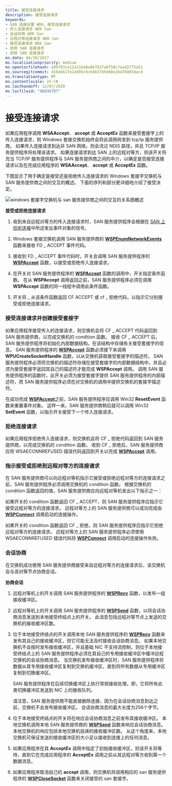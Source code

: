 ```yaml
---
title: 接受连接请求
description: 接受连接请求
keywords:
- SAN 连接设置 WDK，接受连接请求
- 传入连接请求 WDK San
- 会话协商 WDK San
- 远程对等连接请求 WDK San
- 接受连接请求 WDK San
- 拒绝 SAN 连接请求
- 拒绝 SAN 连接请求
ms.date: 04/20/2017
ms.localizationpriority: medium
ms.openlocfilehash: e99f93ce11411b48a86762fabf50c7aad2775a51
ms.sourcegitcommit: 418e6617e2a695c9cb4b37b5b60e264760858acd
ms.translationtype: MT
ms.contentlocale: zh-CN
ms.lasthandoff: 12/07/2020
ms.locfileid: "96836797"
---
```

# <a name="accepting-connection-requests"></a>接受连接请求





如果应用程序调用 **WSAAccept**、 **accept** 或 **AcceptEx** 函数来接受套接字上的传入连接请求，则 Windows 套接交换机始终会将此调用转发到 tcp/ip 服务提供商。 如果传入连接请求到达非 SAN 网络，则会流过 NDIS 路径，并且 TCP/IP 服务提供程序将处理该请求。 如果连接请求到达 SAN 上的远程对等方，则该开关将充当 TCP/IP 服务提供程序与 SAN 服务提供商之间的中介，以确定是否接受连接请求以及在完成应用程序的 **WSAAccept**、 **accept** 或 **AcceptEx** 函数。

下图显示了用于确定是接受还是拒绝传入连接请求的 Windows 套接字交换机与 SAN 服务提供商之间的交互的概述。 下面的序列和部分更详细地介绍了接受决定。

![windows 套接字交换机与 san 服务提供商之间的交互的关系图概述](images/apiflow5.png)

 **接受或拒绝连接请求**

1.  收到来自远程对等方的传入连接请求时，SAN 服务提供程序会根据在 [SAN 上侦听连接](listening-for-connections-on-a-san.md)中所述发出事件对象的信号。

2.  Windows 套接交换机调用 SAN 服务提供商的 [**WSPEnumNetworkEvents**](/previous-versions/windows/hardware/network/ff566284(v=vs.85)) 函数来接收 FD \_ ACCEPT 事件代码。

3.  接收到 FD \_ ACCEPT 事件代码时，开关会调用 SAN 服务提供程序的 [**WSPAccept**](/previous-versions/windows/hardware/network/ff566266(v=vs.85)) 函数，以接受或拒绝传入连接请求。

4.  在开关对 SAN 服务提供程序的 [**WSPAccept**](/previous-versions/windows/hardware/network/ff566266(v=vs.85)) 函数的调用中，开关指定条件函数。 在从 **WSPAccept** 调用返回之前，SAN 服务提供程序必须在调用 **WSPAccept** 函数的同一线程中调用此条件函数。

5.  开关将 \_ 从该条件函数返回 CF ACCEPT 或 cf \_ 拒绝代码，以指示它分别接受或拒绝连接请求。

### <a name="accepting-a-connection-request-and-creating-an-accepting-socket"></a>接受连接请求并创建接受套接字

如果应用程序接受传入的连接请求，则交换机会将 CF \_ ACCEPT 代码返回到 SAN 服务提供商，以完成交换机的 condition 函数。 接收 CF \_ ACCEPT 后，SAN 服务提供程序将初始化内部数据结构，在该结构中存储有关接受套接字的信息。 SAN 服务提供程序的 [**WSPAccept**](/previous-versions/windows/hardware/network/ff566266(v=vs.85)) 函数必须接下来调用 **WPUCreateSocketHandle** 函数，以从交换机获取接受套接字的描述符。 SAN 服务提供程序必须将交换机的描述符存储在接受套接字的内部数据结构中，并且必须为接受套接字返回其自己的描述符才能完成 **WSPAccept** 调用。 调用 SAN 服务提供程序的函数时，此开关必须为接受套接字提供 SAN 服务提供程序的内部描述符，而 SAN 服务提供程序必须在对交换机的调用中提供交换机的套接字描述符。

在成功完成 [**WSPAccept**](/previous-versions/windows/hardware/network/ff566266(v=vs.85))之前，SAN 服务提供程序应调用 Win32 **ResetEvent** 函数来重置事件对象。 这样一来，SAN 服务提供商稍后就可以调用 Win32 **SetEvent** 函数，以指示开关接受下一个传入连接请求。

### <a name="rejecting-a-connection-request"></a>拒绝连接请求

如果应用程序拒绝传入连接请求，则交换机会将 CF \_ 拒绝代码返回到 SAN 服务提供商，以完成交换机的 condition 函数。 收到 CF \_ 拒绝后，SAN 服务提供商应将 WSAECONNREFUSED 错误代码返回到开关以完成 [**WSPAccept**](/previous-versions/windows/hardware/network/ff566266(v=vs.85)) 调用。

### <a name="indicating-acceptance-or-refusal-of-a-connection-request-to-a-remote-peer"></a>指示接受或拒绝到远程对等方的连接请求

在 SAN 服务提供商可以向远程对等机指示它接受或拒绝远程对等方的连接请求之前，SAN 服务提供程序必须调用交换机的 condition 函数。 根据交换机的 condition 函数返回的值，SAN 服务提供商应向远程对等机发出以下指示之一：

如果开关的 condition 函数返回 CF \_ ACCEPT，则 SAN 服务提供程序应指示它接受远程对等方的连接请求。 远程对等方上的 SAN 服务提供商可以成功完成由 [**WSPConnect**](/previous-versions/windows/hardware/network/ff566275(v=vs.85)) 调用启动的连接操作。

如果开关的 condition 函数返回 CF \_ 拒绝，则 SAN 服务提供程序应指示它拒绝远程对等方的连接请求。 远程对等方上的 SAN 服务提供程序必须使用 WSAECONNREFUSED 错误代码将 [**WSPConnect**](/previous-versions/windows/hardware/network/ff566275(v=vs.85)) 调用启动的连接操作失败。

### <a name="session-negotiation"></a>会话协商

在交换机成功使用 SAN 服务提供商接受来自远程对等方的连接请求后，该交换机会与该对等节点协商会话。

 **协商会话**

1.  远程对等机上的开关调用 SAN 服务提供程序的 [**WSPRecv**](/previous-versions/windows/hardware/network/ff566309(v=vs.85)) 函数，以发布一组接收缓冲区。

2.  远程对等机上的开关调用 SAN 服务提供程序的 [**WSPSend**](/previous-versions/windows/hardware/network/ff566316(v=vs.85)) 函数，以将会话协商消息发送到本地接受终结点上的开关。 此消息包括远程对等节点上发送的交换机的接收缓冲区数。

3.  位于本地接受终结点的开关调用本地 SAN 服务提供程序的 [**WSPRecv**](/previous-versions/windows/hardware/network/ff566309(v=vs.85)) 函数来发布其自己的接收缓冲区，但它可能无法及时接收会话协商消息。 如果本地交换机不会按时发布接收缓冲区，并且基础 NIC 不支持流控制，则位于本地接受终结点上的 SAN 服务提供程序必须在其自己的专用接收缓冲区中缓冲远程交换机的会话协商消息。 当交换机发布接收缓冲区时，SAN 服务提供程序将数据从其专用接收缓冲区复制到交换机缓冲区，直到将所有数据从专用缓冲区复制到切换缓冲区。

    SAN 服务提供程序在后续切换缓冲区上执行常规接收处理，即，它将所有此类切换缓冲区发送到 NIC 上的接收队列。

    请注意，SAN 服务提供商不能直接删除连接，因为在会话协商消息到达之前，交换机不会发布接收缓冲区。 会话协商消息的最大长度为256个字节。

4.  位于本地接受终结点的开关将在响应会话协商消息之前发布其接收缓冲区。 本地交换机调用本地 SAN 服务提供商的 [**WSPSend**](/previous-versions/windows/hardware/network/ff566316(v=vs.85)) 函数来响应会话协商消息。 本地交换机的响应包括本地交换机投递的接收缓冲区数。 从这个角度来，本地交换机可保证发送的接收缓冲区的大小足以接收到连接上的任何消息。

5.  如果应用程序在其 **AcceptEx** 调用中指定了初始接收缓冲区，则该开关将等待，直到它在完成应用程序的 **AcceptEx** 调用之前从其远程对等方收到第一个数据消息。

6.  如果应用程序取消自己的 **accept** 调用，则交换机将调用相应的 san 服务提供程序的 [**WSPCloseSocket**](/previous-versions/windows/hardware/network/ff566273(v=vs.85)) 函数来关闭接受的 san 套接字。

 

